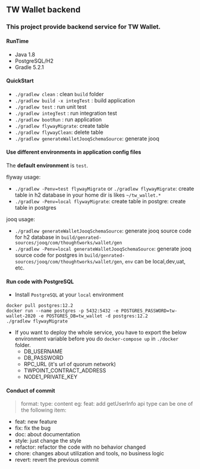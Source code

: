## TW Wallet backend
### This project provide backend service for TW Wallet.

#### RunTime
* Java 1.8
* PostgreSQL/H2
* Gradle 5.2.1

#### QuickStart
* `./gradlew clean` : clean `build` folder
* `./gradlew build -x integTest` : build application
* `./gradlew test` : run unit test
* `./gradlew integTest` : run integration test
* `./gradlew bootRun` : run application
* `./gradlew flywayMigrate`: create table
* `./gradlew flywayClean`: delete table
* `./gradlew generateWalletJooqSchemaSource`:  generate jooq

#### Use different environments in application config files
The **default environment** is `test`.

flyway usage:
* `./gradlew -Penv=test flywayMigrate` or `./gradlew flywayMigrate`: create table in h2 database in your home dir is likes `~/tw_wallet.*`
* `./gradlew -Penv=local flywayMigrate`: create table in postgre: create table in postgres

jooq usage:
* `./gradlew generateWalletJooqSchemaSource`: generate jooq source code for h2 database in `build/genrated-sources/jooq/com/thoughtworks/wallet/gen`
* `./gradlew -Penv=local generateWalletJooqSchemaSource`: generate jooq source code for postgres in `build/genrated-sources/jooq/com/thoughtworks/wallet/gen`, `env` can be local,dev,uat, etc.

#### Run code with PostgreSQL
* Install `PostgreSQL` at your `local` environment
```
docker pull postgres:12.2
docker run --name postgres -p 5432:5432 -e POSTGRES_PASSWORD=tw-wallet-2020 -e POSTGRES_DB=tw_wallet -d postgres:12.2
./gradlew flywayMigrate
```


* If you want to deploy the whole service, you have to export the below environment variable before you do `docker-compose up` in `./docker` folder.
    * DB_USERNAME
    * DB_PASSWORD
    * RPC_URL (it's url of quorum network)
    * TWPOINT_CONTRACT_ADDRESS
    * NODE1_PRIVATE_KEY

#### Conduct of commit
> format: type: content
> eg: feat: add getUserInfo api
> type can be one of the following item:
* feat: new feature 
* fix: fix the bug 
* doc: about documentation 
* style: just change the style 
* refactor: refactor the code with no behavior changed
* chore: changes about utilization and tools, no business logic
* revert: revert the previous commit

